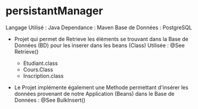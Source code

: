 # persistantManager

Langage Utilisé : Java
Dependance : Maven
Base de Données : PostgreSQL

* Projet qui permet de Retrieve les éléments se trouvant dans la Base de Données (BD) pour les inserer dans les beans (Class) Utilisée : @See Retrieve()
  - Etudiant.class
  - Cours.Class
  - Inscription.class
  
* Le Projet implémente également une Methode permettant d'insérer les données provenant de notre Application (Beans) dans le Base de Données : @See BulkInsert()
